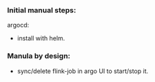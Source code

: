 ### Initial manual steps:
argocd:
 - install with helm.

### Manula by design:
 - sync/delete flink-job in argo UI to start/stop it.
